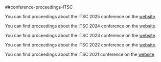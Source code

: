 ##conference-proceedings-ITSC

You can find proceedings about the ITSC 2025 conference on the [website](	TBA).

You can find proceedings about the ITSC 2024 conference on the [website](	TBA).

You can find proceedings about the ITSC 2023 conference on the [website](	TBA).

You can find proceedings about the ITSC 2022 conference on the [website]( TBA).

You can find proceedings about the ITSC 2021 conference on the [website](https://ieeexplore.ieee.org/xpl/conhome/9564393/proceeding).

